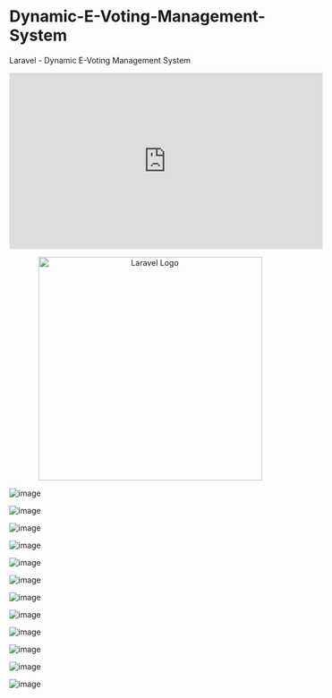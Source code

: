 # Dynamic-E-Voting-Management-System
Laravel - Dynamic E-Voting Management System

<iframe width="560" height="315" src="https://www.youtube.com/embed/g0pPrz-To_E?si=1W5x7nZSJYNQOXFH" title="YouTube video player" frameborder="0" allow="accelerometer; autoplay; clipboard-write; encrypted-media; gyroscope; picture-in-picture; web-share" allowfullscreen></iframe>
<p align="center"><a href="https://laravel.com" target="_blank"><img src="https://raw.githubusercontent.com/laravel/art/master/logo-lockup/5%20SVG/2%20CMYK/1%20Full%20Color/laravel-logolockup-cmyk-red.svg" width="400" alt="Laravel Logo"></a></p>

![image](https://github.com/kimmartelolives/Dynamic-E-Voting-Management-System/assets/61133176/be603990-235c-46eb-bcca-67f02b551bf3)

![image](https://github.com/kimmartelolives/Dynamic-E-Voting-Management-System/assets/61133176/7e8b2424-cbe1-4bcd-888b-e1f601796d70)

![image](https://github.com/kimmartelolives/Dynamic-E-Voting-Management-System/assets/61133176/3b81efc4-081b-4ce6-98bb-27ab632093d6)

![image](https://github.com/kimmartelolives/Dynamic-E-Voting-Management-System/assets/61133176/c8ec7e43-55cf-41b3-a403-9b8a3723e20c)

![image](https://github.com/kimmartelolives/Dynamic-E-Voting-Management-System/assets/61133176/4be9e874-9a8b-4ea0-9021-31e7e7f61b2d)

![image](https://github.com/kimmartelolives/Dynamic-E-Voting-Management-System/assets/61133176/67e5598e-e942-4f2a-a1f7-3366f7e3c174)

![image](https://github.com/kimmartelolives/Dynamic-E-Voting-Management-System/assets/61133176/6784248b-ea7d-4eff-b56d-7e2892ab4e42)

![image](https://github.com/kimmartelolives/Dynamic-E-Voting-Management-System/assets/61133176/17548c2b-b590-4ecb-88a1-02ff30a6af79)

![image](https://github.com/kimmartelolives/Dynamic-E-Voting-Management-System/assets/61133176/44e06430-8f05-494a-a38c-68a2582c428d)

![image](https://github.com/kimmartelolives/Dynamic-E-Voting-Management-System/assets/61133176/6fe7ccd8-a5f8-45ab-9720-4c4c0d78f916)

![image](https://github.com/kimmartelolives/Dynamic-E-Voting-Management-System/assets/61133176/109aecb4-7f93-4640-80b6-c513f60a9855)

![image](https://github.com/kimmartelolives/Dynamic-E-Voting-Management-System/assets/61133176/1a8c81e3-ef57-4883-9019-34cf757e6247)









